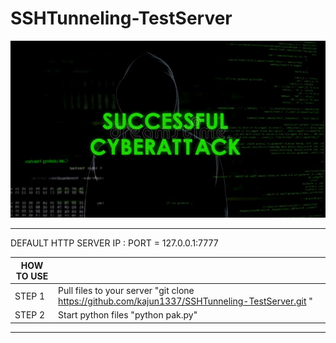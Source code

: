 # SSHTunneling-TestServer



![](https://github.com/kajun1337/SSHTunneling-TestServer/blob/main/success.jpg)

------------

DEFAULT HTTP SERVER IP : PORT = 127.0.0.1:7777

| HOW TO USE  |   |
| ------------ | ------------ |
|  STEP 1 | Pull files to your server "git clone https://github.com/kajun1337/SSHTunneling-TestServer.git "|
|  STEP 2 | Start python files "python pak.py" |


------------

